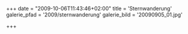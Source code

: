 +++
date = "2009-10-06T11:43:46+02:00"
title = 'Sternwanderung'
galerie_pfad = '2009/sternwanderung'
galerie_bild = '20090905_01.jpg'

+++

      